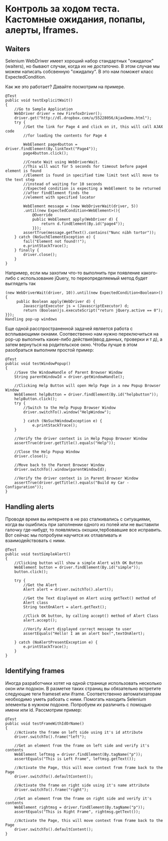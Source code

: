 # Контроль за ходом теста. Кастомные ожидания, попапы, алерты, Iframes.

## Waiters


Selenium WebDriwer имеет хороший набор стандартных "ожидалок"(waiters), но бывают случаи, когда их не достаточно. В этом случае мы можем написать собсвенную "ожидалку". В это нам поможет класс ExpectedCondition.

Как же это работает? Давайте посмотрим на примере.

    @Test
    public void testExplicitWait()
    {
        //Go to Sample Application
        WebDriver driver = new FirefoxDriver();
        driver.get("http://dl.dropbox.com/u/55228056/AjaxDemo.html");
        try {
            //Get the link for Page 4 and click on it, this will call AJAX code
            //for loading the contents for Page 4
    
            WebElement page4button = driver.findElement(By.linkText("Page4"));
            page4button.click();
    
            //Create Wait using WebDriverWait.
            //This will wait for 5 seconds for timeout before page4 element is found
            //Element is found in specified time limit test will move to the text step
            //instead of waiting for 10 seconds
            //Expected condition is expecting a WebElement to be returned
            //after findElement finds the
            //element with specified locator
    
            WebElement message = (new WebDriverWait(driver, 5))
            .until(new ExpectedCondition<WebElement>(){
                @Override
                public WebElement apply(WebDriver d) {
                    return d.findElement(By.id("page4"));
                }});
            assertTrue(message.getText().contains("Nunc nibh tortor"));
        } catch (NoSuchElementException e) {
            fail("Element not found!!");
            e.printStackTrace();
        } finally {
            driver.close();
        }
    }
    
Например, если мы захотим что-то выполнить при появление какого-либо с использование jQuery, то переопределяемый метод будет выглядеть так

    (new WebDriverWait(driver, 10)).until(new ExpectedCondition<Boolean>()
    {
         public Boolean apply(WebDriver d) {
            JavascriptExecutor js = (JavascriptExecutor) d;
            return (Boolean)js.executeScript("return jQuery.active == 0");
    }});
    Handling pop-up windows

Еще одной расспространенной задачей является работа с всплывающими окнами. Соотвественно нам нужно переключиться на pop-up выполнить какие-либо действия(ввод данных, проверки и т д), а затем вернуться на родительское окно. Чтобы лучше в этом разобраться выполним простой пример:

    @Test
    public void testWindowPopup()
    {
        //Save the WindowHandle of Parent Browser Window
        String parentWindowId = driver.getWindowHandle();
    
        //Clicking Help Button will open Help Page in a new Popup Browser Window
        WebElement helpButton = driver.findElement(By.id("helpbutton"));
        helpButton.click();
        try {
            //Switch to the Help Popup Browser Window
            driver.switchTo().window("HelpWindow");
    
            } catch (NoSuchWindowException e) {
                e.printStackTrace();
        }

        //Verify the driver context is in Help Popup Browser Window
        assertTrue(driver.getTitle().equals("Help"));
    
        //Close the Help Popup Window
        driver.close();
    
        //Move back to the Parent Browser Window
        driver.switchTo().window(parentWindowId);
    
        //Verify the driver context is in Parent Browser Window
        assertTrue(driver.getTitle().equals("Build my Car - Configuration"));
    }
    
    
## Handling alerts

Проводя время вы интернете в не раз сталкивались с ситуациями, когда вы ошиблись при заполнении одного из полей или не выставили галочку где-нибудт, то появлялись окошки,тербовавшие все исправить. Вот сейчас мы попробуем научится их отлавливать и взаимодействовать с ними.

    @Test
    public void testSimpleAlert()
    {
        //Clicking button will show a simple Alert with OK Button
        WebElement button = driver.findElement(By.id("simple"));
        button.click();
    
        try {
            //Get the Alert
            Alert alert = driver.switchTo().alert();
    
            //Get the Text displayed on Alert using getText() method of
            Alert class
            String textOnAlert = alert.getText();
    
            //Click OK button, by calling accept() method of Alert Class
            alert.accept();
    
            //Verify Alert displayed correct message to user
            assertEquals("Hello! I am an alert box!",textOnAlert);
    
        } catch (NoAlertPresentException e) {
            e.printStackTrace();
        }
    }
    
## Identifying frames

Иногда разработчики хотят на одной странице использовать несколько окон или подокон. В разметке таких страниц вы обязательно встретите следующие теги frameset или iframe. Соответственно автоматизаторам необходимо уметь рабоать с ними. Помогать находить Selenium элементы в нужном подокне. Попробуем их различить с помощью имени или id. Рассмотрим пример:

    @Test
    public void testFrameWithIdOrName()
    {
        //Activate the frame on left side using it's id attribute
        driver.switchTo().frame("left");
    
        //Get an element from the frame on left side and verify it's contents
        WebElement leftmsg = driver.findElement(By.tagName("p"));
        assertEquals("This is Left Frame", leftmsg.getText());
    
        //Activate the Page, this will move context from frame back to the Page
        driver.switchTo().defaultContent();
    
        //Activate the frame on right side using it's name attribute
        driver.switchTo().frame("right");
    
        //Get an element from the frame on right side and verify it's contents
        WebElement rightmsg = driver.findElement(By.tagName("p"));
        assertEquals("This is Right Frame", rightmsg.getText());
    
        //Activate the Page, this will move context from frame back to the Page
        driver.switchTo().defaultContent();
    }